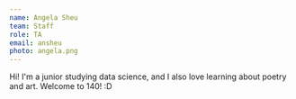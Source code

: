 ```yaml
---
name: Angela Sheu
team: Staff
role: TA
email: ansheu
photo: angela.png
---
```


Hi! I'm a junior studying data science, and I also love learning about poetry and art. Welcome to 140! :D
